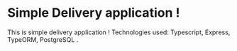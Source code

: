 # Simple Delivery application !

This is simple delivery application !
Technologies used: Typescript, Express, TypeORM, PostgreSQL .
